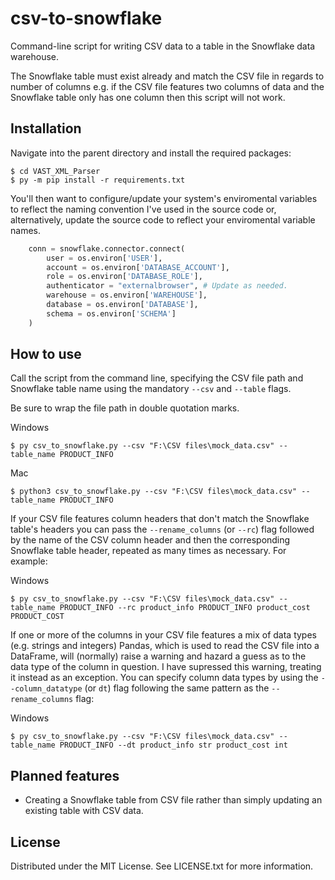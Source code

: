 # csv-to-snowflake
Command-line script for writing CSV data to a table in the Snowflake data warehouse.

The Snowflake table must exist already and match the CSV file in regards to number of columns e.g. if the CSV file features two columns of data and the Snowflake table
only has one column then this script will not work.

## Installation

Navigate into the parent directory and install the required packages:

```
$ cd VAST_XML_Parser
$ py -m pip install -r requirements.txt
```

You'll then want to configure/update your system's enviromental variables to reflect the naming convention I've used in the source code or, alternatively, update the source code
to reflect your enviromental variable names.

```python
    conn = snowflake.connector.connect(
        user = os.environ['USER'],
        account = os.environ['DATABASE_ACCOUNT'],
        role = os.environ['DATABASE_ROLE'],
        authenticator = "externalbrowser", # Update as needed.
        warehouse = os.environ['WAREHOUSE'],
        database = os.environ['DATABASE'],
        schema = os.environ['SCHEMA']
    )
```

## How to use

Call the script from the command line, specifying the CSV file path and Snowflake table name using the mandatory `--csv` and `--table` flags. 

Be sure to wrap the file path in double quotation marks.

Windows
```
$ py csv_to_snowflake.py --csv "F:\CSV files\mock_data.csv" --table_name PRODUCT_INFO
```

Mac
```
$ python3 csv_to_snowflake.py --csv "F:\CSV files\mock_data.csv" --table_name PRODUCT_INFO
```

If your CSV file features column headers that don't match the Snowflake table's headers you can pass the `--rename_columns` (or `--rc`)
flag followed by the name of the CSV column header and then the corresponding Snowflake table header, repeated as many times as necessary. For example:

Windows
```
$ py csv_to_snowflake.py --csv "F:\CSV files\mock_data.csv" --table_name PRODUCT_INFO --rc product_info PRODUCT_INFO product_cost PRODUCT_COST
```
If one or more of the columns in your CSV file features a mix of data types (e.g. strings and integers) Pandas, which is used to read the CSV file into 
a DataFrame, will (normally) raise a warning and hazard a guess as to the data type of the column in question. I have supressed this warning, treating it 
instead as an exception. You can specify column data types by using the `--column_datatype` (or `dt`) flag following the same pattern as the 
`--rename_columns` flag:

Windows
```
$ py csv_to_snowflake.py --csv "F:\CSV files\mock_data.csv" --table_name PRODUCT_INFO --dt product_info str product_cost int
```
## Planned features

- Creating a Snowflake table from CSV file rather than simply updating an existing table with CSV data.

## License

Distributed under the MIT License. See LICENSE.txt for more information.
